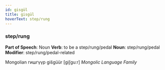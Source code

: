 ```yaml
---
id: gisgül
title: gisgül
hoverText: step/rung
---
```


### step/rung

**Part of Speech**: Noun
**Verb**: to be a step/rung/pedal
**Noun**: step/rung/pedal
**Modifier**: step/rung/pedal-related

Mongolian гишгүүр gišgüür [giʃguːr]
*Mongolic Language Family*